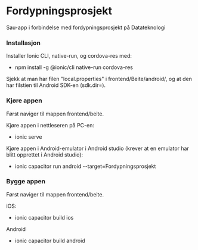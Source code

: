 # Fordypningsprosjekt

Sau-app i forbindelse med fordypningsprosjekt på Datateknologi

### Installasjon

Installer Ionic CLI, native-run, og cordova-res med:

- npm install -g @ionic/cli native-run cordova-res

Sjekk at man har filen "local.properties" i frontend/Beite/android/, og at den har filstien til Android SDK-en (sdk.dir=<filsti>).

### Kjøre appen

Først naviger til mappen frontend/beite.

Kjøre appen i nettleseren på PC-en:

- ionic serve

Kjøre appen i Android-emulator i Android studio (krever at en emulator har blitt opprettet i Android studio):

- ionic capacitor run android --target=Fordypningsprosjekt

### Bygge appen

Først naviger til mappen frontend/beite.

iOS:

- ionic capacitor build ios

Android

- ionic capacitor build android

